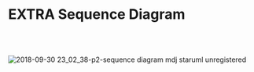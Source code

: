 <h1>EXTRA Sequence Diagram</h1>
<br><br>









![2018-09-30 23_02_38-p2-sequence diagram mdj staruml unregistered](https://user-images.githubusercontent.com/38480615/46269362-41402a80-c506-11e8-95ca-2add77c10a27.png)
